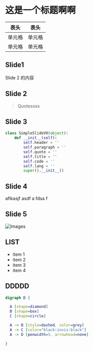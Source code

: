 # 这是一个标题啊啊

|  表头   | 表头  |
|  ----  | ----  |
| 单元格  | 单元格 |
| 单元格  | 单元格 |

## Slide1

Slide 2 的内容

## Slide 2

> Quotessss

## Slide 3

```python
class SimpleSlideVO(object):
    def __init__(self):
        self.header = ''
        self.paragraph = ''
        self.quote = ''
        self.title = ''
        self.code = ''
        self.lang = ''
        super().__init__()
```

## Slide 4

aflkasjf asdf a
fdsa
f

## Slide 5

![Images](images/code0.png)

## LIST

 - item 1
 - item 2
 - item 3
 - item 4

## DDDDD

```dot
digraph D {

  A [shape=diamond]
  B [shape=box]
  C [shape=circle]

  A -> B [style=dashed, color=grey]
  A -> C [color="black:invis:black"]
  A -> D [penwidth=5, arrowhead=none]

}
```